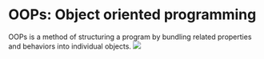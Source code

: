 # OOPs: Object oriented programming
OOPs is a method of structuring a program by bundling related properties and behaviors into individual objects.
![]("https://media.geeksforgeeks.org/wp-content/uploads/20230818181616/Types-of-OOPS-2.gif")
